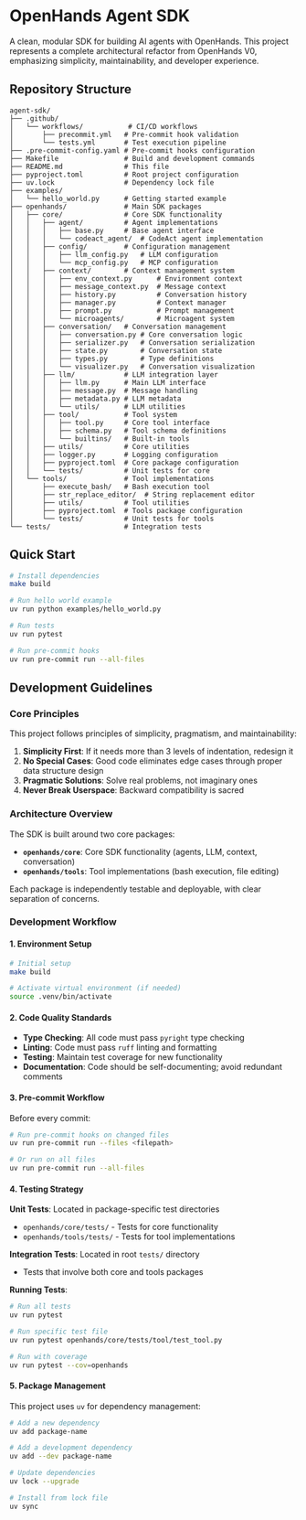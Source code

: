 # OpenHands Agent SDK

A clean, modular SDK for building AI agents with OpenHands. This project represents a complete architectural refactor from OpenHands V0, emphasizing simplicity, maintainability, and developer experience.

## Repository Structure

```
agent-sdk/
├── .github/
│   └── workflows/           # CI/CD workflows
│       ├── precommit.yml   # Pre-commit hook validation
│       └── tests.yml       # Test execution pipeline
├── .pre-commit-config.yaml # Pre-commit hooks configuration
├── Makefile                # Build and development commands
├── README.md               # This file
├── pyproject.toml          # Root project configuration
├── uv.lock                 # Dependency lock file
├── examples/
│   └── hello_world.py      # Getting started example
├── openhands/              # Main SDK packages
│   ├── core/               # Core SDK functionality
│   │   ├── agent/          # Agent implementations
│   │   │   ├── base.py     # Base agent interface
│   │   │   └── codeact_agent/  # CodeAct agent implementation
│   │   ├── config/         # Configuration management
│   │   │   ├── llm_config.py   # LLM configuration
│   │   │   └── mcp_config.py   # MCP configuration
│   │   ├── context/        # Context management system
│   │   │   ├── env_context.py      # Environment context
│   │   │   ├── message_context.py  # Message context
│   │   │   ├── history.py          # Conversation history
│   │   │   ├── manager.py          # Context manager
│   │   │   ├── prompt.py           # Prompt management
│   │   │   └── microagents/        # Microagent system
│   │   ├── conversation/   # Conversation management
│   │   │   ├── conversation.py # Core conversation logic
│   │   │   ├── serializer.py   # Conversation serialization
│   │   │   ├── state.py        # Conversation state
│   │   │   ├── types.py        # Type definitions
│   │   │   └── visualizer.py   # Conversation visualization
│   │   ├── llm/            # LLM integration layer
│   │   │   ├── llm.py      # Main LLM interface
│   │   │   ├── message.py  # Message handling
│   │   │   ├── metadata.py # LLM metadata
│   │   │   └── utils/      # LLM utilities
│   │   ├── tool/           # Tool system
│   │   │   ├── tool.py     # Core tool interface
│   │   │   ├── schema.py   # Tool schema definitions
│   │   │   └── builtins/   # Built-in tools
│   │   ├── utils/          # Core utilities
│   │   ├── logger.py       # Logging configuration
│   │   ├── pyproject.toml  # Core package configuration
│   │   └── tests/          # Unit tests for core
│   └── tools/              # Tool implementations
│       ├── execute_bash/   # Bash execution tool
│       ├── str_replace_editor/  # String replacement editor
│       ├── utils/          # Tool utilities
│       ├── pyproject.toml  # Tools package configuration
│       └── tests/          # Unit tests for tools
└── tests/                  # Integration tests
```

## Quick Start

```bash
# Install dependencies
make build

# Run hello world example
uv run python examples/hello_world.py

# Run tests
uv run pytest

# Run pre-commit hooks
uv run pre-commit run --all-files
```

## Development Guidelines

### Core Principles

This project follows principles of simplicity, pragmatism, and maintainability:

1. **Simplicity First**: If it needs more than 3 levels of indentation, redesign it
2. **No Special Cases**: Good code eliminates edge cases through proper data structure design
3. **Pragmatic Solutions**: Solve real problems, not imaginary ones
4. **Never Break Userspace**: Backward compatibility is sacred

### Architecture Overview

The SDK is built around two core packages:

- **`openhands/core`**: Core SDK functionality (agents, LLM, context, conversation)
- **`openhands/tools`**: Tool implementations (bash execution, file editing)

Each package is independently testable and deployable, with clear separation of concerns.

### Development Workflow

#### 1. Environment Setup

```bash
# Initial setup
make build

# Activate virtual environment (if needed)
source .venv/bin/activate
```

#### 2. Code Quality Standards

- **Type Checking**: All code must pass `pyright` type checking
- **Linting**: Code must pass `ruff` linting and formatting
- **Testing**: Maintain test coverage for new functionality
- **Documentation**: Code should be self-documenting; avoid redundant comments

#### 3. Pre-commit Workflow

Before every commit:

```bash
# Run pre-commit hooks on changed files
uv run pre-commit run --files <filepath>

# Or run on all files
uv run pre-commit run --all-files
```

#### 4. Testing Strategy

**Unit Tests**: Located in package-specific test directories
- `openhands/core/tests/` - Tests for core functionality
- `openhands/tools/tests/` - Tests for tool implementations

**Integration Tests**: Located in root `tests/` directory
- Tests that involve both core and tools packages

**Running Tests**:
```bash
# Run all tests
uv run pytest

# Run specific test file
uv run pytest openhands/core/tests/tool/test_tool.py

# Run with coverage
uv run pytest --cov=openhands
```

#### 5. Package Management

This project uses `uv` for dependency management:

```bash
# Add a new dependency
uv add package-name

# Add a development dependency
uv add --dev package-name

# Update dependencies
uv lock --upgrade

# Install from lock file
uv sync
```
